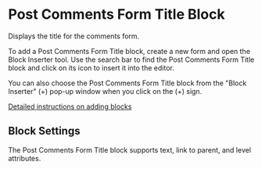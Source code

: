 # Post Comments Form Title Block

Displays the title for the comments form.

To add a Post Comments Form Title block, create a new form and open the Block Inserter tool. Use the search bar to find the Post Comments Form Title block and click on its icon to insert it into the editor.

You can also choose the Post Comments Form Title block from the "Block Inserter" (+) pop-up window when you click on the (+) sign.

[Detailed instructions on adding blocks](https://wordpress.org/documentation/article/adding-a-new-block/)

## Block Settings

The Post Comments Form Title block supports text, link to parent, and level attributes.